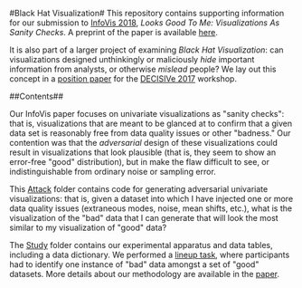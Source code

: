 #Black Hat Visualization#
This repository contains supporting information for our submission to [InfoVis 2018](http://ieeevis.org/year/2018/welcome), *Looks Good To Me: Visualizations As Sanity Checks*. A preprint of the paper is available [here](InfoVis/preprint.pdf).

It is also part of a larger project of examining *Black Hat Visualization*: can visualizations designed unthinkingly or maliciously *hide* important information from analysts, or otherwise *mislead* people? We lay out this concept in a [position paper](DECISIVe/Paper.pdf) for the [DECISIVe 2017](http://decisive-workshop.dbvis.de/) workshop.

##Contents##

Our InfoVis paper focuses on univariate visualizations as "sanity checks": that is, visualizations that are meant to be glanced at to confirm that a given data set is reasonably free from data quality issues or other "badness." Our contention was that the *adversarial* design of these visualizations could result in visualizations that look plausible (that is, they seem to show an error-free "good" distribution), but in make the flaw difficult to see, or indistinguishable from ordinary noise or sampling error.

This [Attack](attack/) folder contains code for generating adversarial univariate visualizations: that is, given a dataset into which I have injected one or more data quality issues (extraneous modes, noise, mean shifts, etc.), what is the visualization of the "bad" data that I can generate that will look the most similar to my visualization of "good" data?

The [Study](study/) folder contains our experimental apparatus and data tables, including a data dictionary. We performed a [lineup task](http://vita.had.co.nz/papers/inference-infovis.pdf), where participants had to identify one instance of "bad" data amongst a set of "good" datasets. More details about our methodology are available in the [paper](InfoVis/preprint.pdf).
